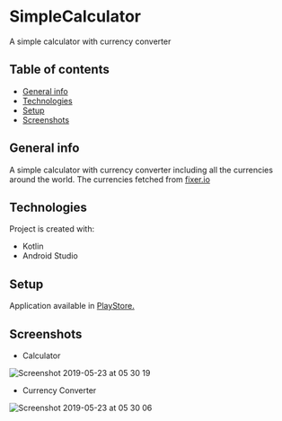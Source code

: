 # SimpleCalculator
A simple calculator with currency converter

## Table of contents
* [General info](#general-info)
* [Technologies](#technologies)
* [Setup](#setup)
* [Screenshots](#screenshots)

## General info
A simple calculator with currency converter including all the currencies around the world.
The currencies fetched from [fixer.io](https://fixer.io/)
	
## Technologies
Project is created with:
* Kotlin
* Android Studio

## Setup
Application available in [PlayStore.](https://play.google.com/store/apps/details?id=com.calc.kzaf.simplecalculator)

## Screenshots

* Calculator

![Screenshot 2019-05-23 at 05 30 19](https://user-images.githubusercontent.com/11368889/58221661-0ea8a380-7d1c-11e9-8db9-d05cb99c2b92.png)

* Currency Converter

![Screenshot 2019-05-23 at 05 30 06](https://user-images.githubusercontent.com/11368889/58221662-110afd80-7d1c-11e9-900e-1f8345005abb.png)
